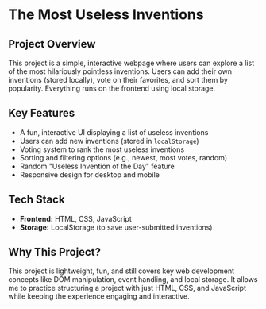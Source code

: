 # The Most Useless Inventions  

## Project Overview  
This project is a simple, interactive webpage where users can explore a list of the most hilariously pointless inventions. Users can add their own inventions (stored locally), vote on their favorites, and sort them by popularity. Everything runs on the frontend using local storage.  

## Key Features  
- A fun, interactive UI displaying a list of useless inventions  
- Users can add new inventions (stored in `localStorage`)  
- Voting system to rank the most useless inventions  
- Sorting and filtering options (e.g., newest, most votes, random)  
- Random "Useless Invention of the Day" feature  
- Responsive design for desktop and mobile  

## Tech Stack  
- **Frontend:** HTML, CSS, JavaScript  
- **Storage:** LocalStorage (to save user-submitted inventions)  

## Why This Project?  
This project is lightweight, fun, and still covers key web development concepts like DOM manipulation, event handling, and local storage. It allows me to practice structuring a project with just HTML, CSS, and JavaScript while keeping the experience engaging and interactive.  
